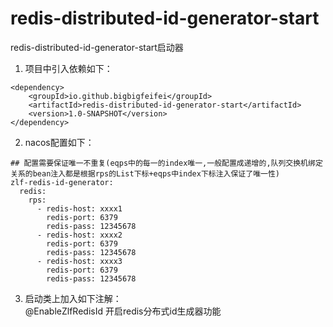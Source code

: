 # redis-distributed-id-generator-start

redis-distributed-id-generator-start启动器<br>
1. 项目中引入依赖如下：<br>
```
<dependency>
    <groupId>io.github.bigbigfeifei</groupId>
    <artifactId>redis-distributed-id-generator-start</artifactId>
    <version>1.0-SNAPSHOT</version>
</dependency>
```        
2. nacos配置如下：<br>
```
## 配置需要保证唯一不重复(eqps中的每一的index唯一,一般配置成递增的,队列交换机绑定关系的bean注入都是根据rps的List下标+eqps中index下标注入保证了唯一性)
zlf-redis-id-generator:
  redis:
    rps:
      - redis-host: xxxx1
        redis-port: 6379
        redis-pass: 12345678
      - redis-host: xxxx2
        redis-port: 6379
        redis-pass: 12345678
      - redis-host: xxxx3
        redis-port: 6379
        redis-pass: 12345678 
```
3. 启动类上加入如下注解：<br>
@EnableZlfRedisId 开启redis分布式id生成器功能